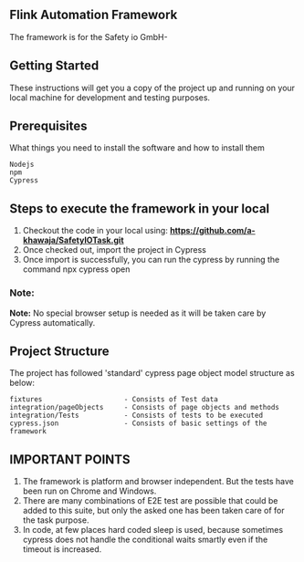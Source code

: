 ## Flink Automation Framework
The framework is for the Safety io GmbH-

## Getting Started
These instructions will get you a copy of the project up and running on your local machine for development and testing purposes.

## Prerequisites
What things you need to install the software and how to install them
```
Nodejs
npm
Cypress
```

## Steps to execute the framework in your local


1. Checkout the code in your local using: 
    **https://github.com/a-khawaja/SafetyIOTask.git**
2. Once checked out, import the project in Cypress
3. Once import is successfully, you can run the cypress by running the command npx cypress open

<h3><b>Note:</b></h3>


<b>Note:</b> No special browser setup is needed as it will be taken care by Cypress automatically.</font>


## Project Structure
The project has followed 'standard' cypress page object model structure as below:

```
fixtures                    - Consists of Test data
integration/pageObjects     - Consists of page objects and methods   
integration/Tests           - Consists of tests to be executed
cypress.json                - Consists of basic settings of the framework

```

## IMPORTANT POINTS
1. The framework is platform and browser independent. But the tests have been run on Chrome and Windows.
2. There are many combinations of E2E test are possible that could be added to this suite, but only the asked one has been taken care of for the task purpose. 
3. In code, at few places hard coded sleep is used, because sometimes cypress does not handle the conditional waits smartly even if the timeout is increased.

